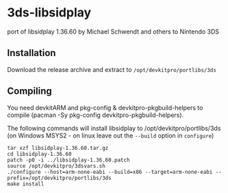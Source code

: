 # 3ds-libsidplay
port of libsidplay 1.36.60 by Michael Schwendt and others to Nintendo 3DS

## Installation
Download the release archive and extract to ```/opt/devkitpro/portlibs/3ds```

## Compiling
You need devkitARM and pkg-config & devkitpro-pkgbuild-helpers to compile (pacman -Sy pkg-config devkitpro-pkgbuild-helpers).

The following commands will install libsidplay to /opt/devkitpro/portlibs/3ds (on Windows MSYS2 - on linux leave out the ```--build``` option in ```configure```)
```
tar xzf libsidplay-1.36.60.tar.gz
cd libsidplay-1.36.60
patch -p0 -i ../libsidplay-1.36.60.patch
source /opt/devkitpro/3dsvars.sh
./configure --host=arm-none-eabi --build=x86 --target=arm-none-eabi --prefix=/opt/devkitpro/portlibs/3ds
make install
```
